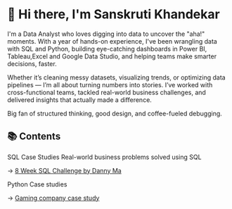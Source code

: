 # 👋 Hi there, I'm Sanskruti Khandekar
I'm a Data Analyst who loves digging into data to uncover the "aha!" moments. With a year of hands-on experience, I've been wrangling data with SQL and Python, building eye-catching dashboards in Power BI, Tableau,Excel and Google Data Studio, and helping teams make smarter decisions, faster.

Whether it’s cleaning messy datasets, visualizing trends, or optimizing data pipelines — I’m all about turning numbers into stories. I’ve worked with cross-functional teams, tackled real-world business challenges, and delivered insights that actually made a difference.

Big fan of structured thinking, good design, and coffee-fueled debugging.

## 📚 Contents
SQL Case Studies
Real-world business problems solved using SQL

-> [8 Week SQL Challenge by Danny Ma](https://github.com/Sanskruti1702/8-Weeks-SQL-Challenges-By-Danny-Ma) 


Python Case studies

-> [Gaming company case study](https://github.com/Sanskruti1702/Gaming-Company-Case-study/tree/main)
